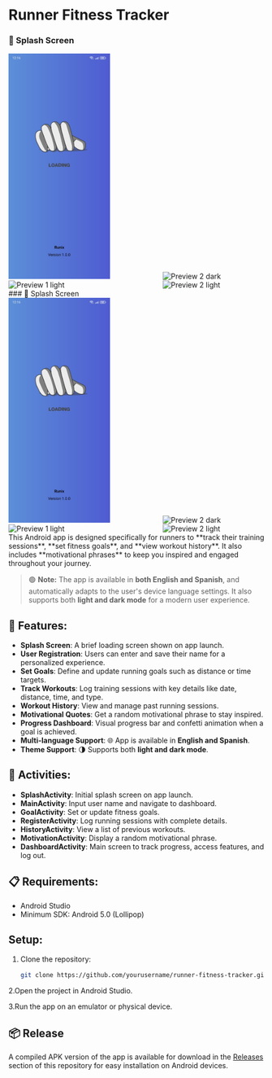 # Runner Fitness Tracker


### 🏁 Splash Screen

<div>
  <img src="./github-preview-img/preview1.jpg" alt="Preview 1 dark" width="200" style="display:inline-block; margin-right:100px;" />
  <img src="./img/github-preview/preview-2-dark.jpg" alt="Preview 2 dark" width="200" style="display:inline-block;" />
  <img src="./img/github-preview/preview-1-light.jpg" alt="Preview 1 light" width="200" style="display:inline-block; margin-right:100px;" />
  <img src="./img/github-preview/preview-2-light.jpg" alt="Preview 2 light" width="200" style="display:inline-block;" />
</div>
### 🏁 Splash Screen

<div>
  <img src="./github-preview-img/preview1.jpg" alt="Preview 1 dark" width="200" style="display:inline-block; margin-right:100px;" />
  <img src="./img/github-preview/preview-2-dark.jpg" alt="Preview 2 dark" width="200" style="display:inline-block;" />
  <img src="./img/github-preview/preview-1-light.jpg" alt="Preview 1 light" width="200" style="display:inline-block; margin-right:100px;" />
  <img src="./img/github-preview/preview-2-light.jpg" alt="Preview 2 light" width="200" style="display:inline-block;" />
</div>
This Android app is designed specifically for runners to **track their training sessions**, **set fitness goals**, and **view workout history**. It also includes **motivational phrases** to keep you inspired and engaged throughout your journey.

> 🟢 **Note:** The app is available in **both English and Spanish**, and automatically adapts to the user's device language settings. It also supports both **light and dark mode** for a modern user experience.

## 🏃 Features:
- **Splash Screen**: A brief loading screen shown on app launch.
- **User Registration**: Users can enter and save their name for a personalized experience.
- **Set Goals**: Define and update running goals such as distance or time targets.
- **Track Workouts**: Log training sessions with key details like date, distance, time, and type.
- **Workout History**: View and manage past running sessions.
- **Motivational Quotes**: Get a random motivational phrase to stay inspired.
- **Progress Dashboard**: Visual progress bar and confetti animation when a goal is achieved.
- **Multi-language Support**: 🌐 App is available in **English and Spanish**.
- **Theme Support**: 🌗 Supports both **light and dark mode**.

## 📱 Activities:
- **SplashActivity**: Initial splash screen on app launch.
- **MainActivity**: Input user name and navigate to dashboard.
- **GoalActivity**: Set or update fitness goals.
- **RegisterActivity**: Log running sessions with complete details.
- **HistoryActivity**: View a list of previous workouts.
- **MotivationActivity**: Display a random motivational phrase.
- **DashboardActivity**: Main screen to track progress, access features, and log out.

## 📋 Requirements:
- Android Studio
- Minimum SDK: Android 5.0 (Lollipop)

## Setup:


1. Clone the repository:
   ```bash
   git clone https://github.com/yourusername/runner-fitness-tracker.git
   
2.Open the project in Android Studio.

3.Run the app on an emulator or physical device.



## 📦 Release

A compiled APK version of the app is available for download in the [Releases](https://github.com/kelvinhe04/Runner-App-SoftVII-Parcial-2/releases) section of this repository for easy installation on Android devices.

